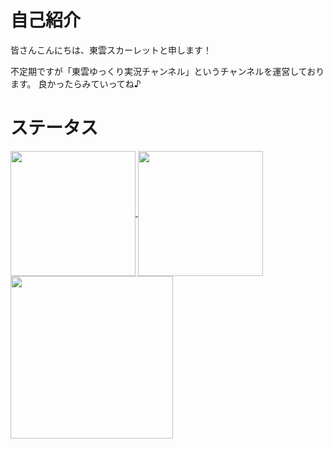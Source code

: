 # 自己紹介
皆さんこんにちは、東雲スカーレットと申します！

不定期ですが「東雲ゆっくり実況チャンネル」というチャンネルを運営しております。
良かったらみていってね♪

# ステータス
<a href="https://github.com/anuraghazra/github-readme-stats">
  <img align="center" height="200px" src="https://github-readme-stats.vercel.app/api/top-langs/?username=SinonomeNetwork&theme=dark&layout=compact" />
</a>
<a href="https://github.com/anuraghazra/github-readme-stats">
  <img align="center" height="200px" src="https://github-readme-stats.vercel.app/api?username=SinonomeNetwork&show_icons=true&theme=dark" />
</a>
<a href="https://github.com/vn7n24fzkq/github-profile-summary-cards">
  <img align="center" height="260px" src="http://github-profile-summary-cards.vercel.app/api/cards/profile-details?username=SinonomeNetwork&theme=github_dark">

  

